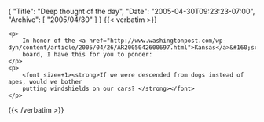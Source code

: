 {
  "Title": "Deep thought of the day",
  "Date": "2005-04-30T09:23:23-07:00",
  "Archive": [
    "2005/04/30"
  ]
}
{{< verbatim >}}

    <p>
        In honor of the <a href="http://www.washingtonpost.com/wp-dyn/content/article/2005/04/26/AR2005042600697.html">Kansas</a>&#160;school
        board, I have this for you to ponder: 
    </p>
    <p>
        <font size=+1><strong>If we were descended from dogs instead of apes, would we bother
        putting windshields on our cars? </strong></font>
    </p>

{{< /verbatim >}}
